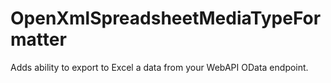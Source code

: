 # OpenXmlSpreadsheetMediaTypeFormatter
Adds ability to export to Excel a data from your WebAPI OData endpoint.
